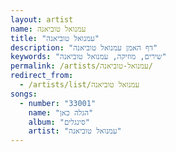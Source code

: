 ```yaml
---
layout: artist
name: עמנואל טוביאנה
title: "עמנואל טוביאנה"
description: "דף האמן עמנואל טוביאנה"
keywords: "שירים, מוזיקה, עמנואל טוביאנה"
permalink: /artists/עמנואל-טוביאנה/
redirect_from:
  - /artists/list/עמנואל טוביאנה
songs:
  - number: "33001"
    name: "הגלה כאן"
    album: "סינגלים"
    artist: "עמנואל טוביאנה"
---
```

